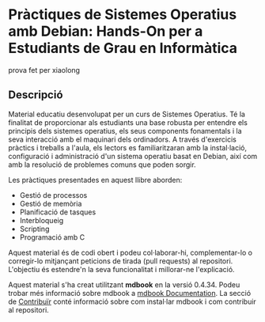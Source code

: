 # Pràctiques de Sistemes Operatius amb Debian: Hands-On per a Estudiants de Grau en Informàtica
prova fet per xiaolong
## Descripció
Material educatiu desenvolupat per un curs de Sistemes Operatius. Té la finalitat de proporcionar als estudiants una base robusta per entendre els principis dels sistemes operatius, els seus components fonamentals i la seva interacció amb el maquinari dels ordinadors. A través d'exercicis pràctics i treballs a l'aula, els lectors es familiaritzaran amb la instal·lació, configuració i administració d'un sistema operatiu basat en Debian, així com amb la resolució de problemes comuns que poden sorgir.

Les pràctiques presentades en aquest llibre aborden:

* Gestió de processos
* Gestió de memòria
* Planificació de tasques
* Interbloqueig
* Scripting
* Programació amb C

Aquest material és de codi obert i podeu col·laborar-hi, complementar-lo o corregir-lo mitjançant peticions de tirada (pull requests) al repositori. L'objectiu és estendre'n la seva funcionalitat i millorar-ne l'explicació.  

Aquest material s'ha creat utilitzant **mdbook** en la versió 0.4.34. Podeu trobar més informació sobre mdbook a [mdbook Documentation](https://rust-lang.github.io/mdBook/index.html).  La secció de [Contribuïr](./readme/contribute.md) conté informació sobre com instal·lar mdbook i com contribuir al repositori.
